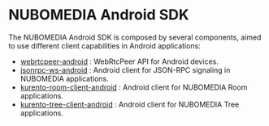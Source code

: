 # NUBOMEDIA Android SDK

The NUBOMEDIA Android SDK is composed by several components, aimed to use different client capabilities in Android applications:

- [webrtcpeer-android](http://webrtcpeer-android.readthedocs.io/) : WebRtcPeer API for Android devices. 
- [jsonrpc-ws-android](http://jsonrpc-ws-android.readthedocs.io/) : Android client for JSON-RPC signaling in NUBOMEDIA applications. 
- [kurento-room-client-android](http://kurento-room-client-android.readthedocs.io/) : Android client for NUBOMEDIA Room applications.
- [kurento-tree-client-android](https://github.com/nubomedia-vtt/kurento-tree-client-android) : Android client for NUBOMEDIA Tree applications.
